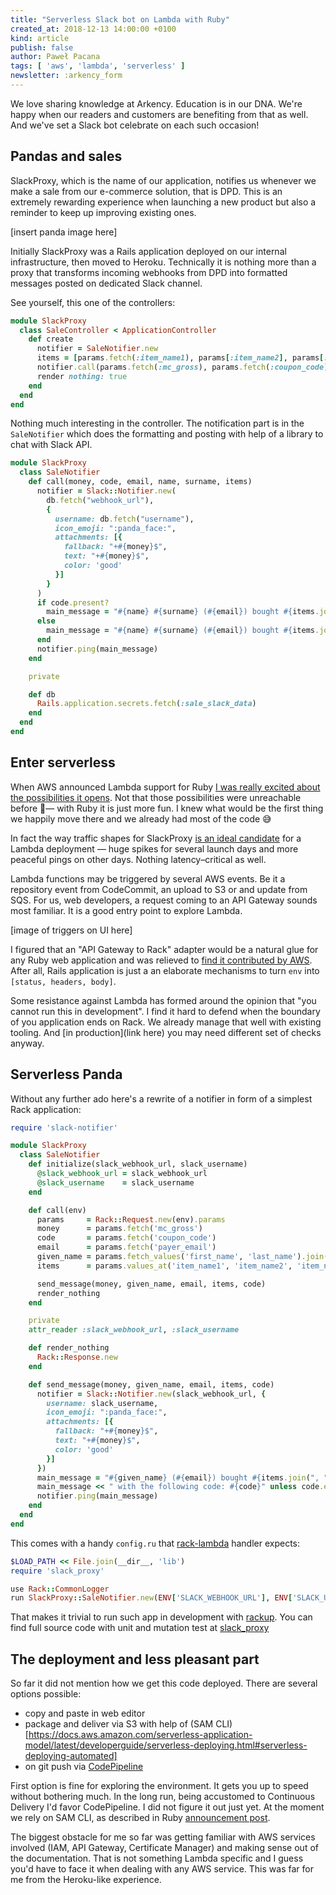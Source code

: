 ```yaml
---
title: "Serverless Slack bot on Lambda with Ruby"
created_at: 2018-12-13 14:00:00 +0100
kind: article
publish: false
author: Paweł Pacana
tags: [ 'aws', 'lambda', 'serverless' ]
newsletter: :arkency_form
---
```


We love sharing knowledge at Arkency. Education is in our DNA. We're happy when our readers and customers are benefiting from that as well. And we've set a Slack bot celebrate on each such occasion!

## Pandas and sales

SlackProxy, which is the name of our application, notifies us whenever we make a sale from our e-commerce solution, that is DPD. This is an extremely rewarding experience when launching a new product but also a reminder to keep up improving existing ones.

[insert panda image here]

Initially SlackProxy was a Rails application deployed on our internal infrastructure, then moved to Heroku. Technically it is nothing more than a proxy that transforms incoming webhooks from DPD into formatted messages posted on dedicated Slack channel.

See yourself, this one of the controllers:

```ruby
module SlackProxy
  class SaleController < ApplicationController
    def create
      notifier = SaleNotifier.new
      items = [params.fetch(:item_name1), params[:item_name2], params[:item_name3], params[:item_name4]].compact
      notifier.call(params.fetch(:mc_gross), params.fetch(:coupon_code), params.fetch(:payer_email), params.fetch(:first_name), params.fetch(:last_name), items)
      render nothing: true
    end
  end
end
```

Nothing much interesting in the controller. The notification part is in the `SaleNotifier` which does the formatting and posting with help of a library to chat with Slack API.

```ruby
module SlackProxy
  class SaleNotifier
    def call(money, code, email, name, surname, items)
      notifier = Slack::Notifier.new(
        db.fetch("webhook_url"),
        {
          username: db.fetch("username"),
          icon_emoji: ":panda_face:",
          attachments: [{
            fallback: "+#{money}$",
            text: "+#{money}$",
            color: 'good'
          }]
        }
      )
      if code.present?
        main_message = "#{name} #{surname} (#{email}) bought #{items.join(", ")} with the following code: #{code}"
      else
        main_message = "#{name} #{surname} (#{email}) bought #{items.join(", ")}"
      end
      notifier.ping(main_message)
    end

    private

    def db
      Rails.application.secrets.fetch(:sale_slack_data)
    end
  end
end
```


## Enter serverless

When AWS announced Lambda support for Ruby [I was really excited about the possibilities it opens](https://twitter.com/pawelpacana/status/1068525554708602882). Not that those possibilities were unreachable before — with Ruby it is just more fun. I knew what would be the first thing we happily move there and we already had most of the code 😅

In fact the way traffic shapes for SlackProxy [is an ideal candidate](https://servers.lol) for a Lambda deployment — huge spikes for several launch days and more peaceful pings on other days. Nothing latency–critical as well.

Lambda functions may be triggered by several AWS events. Be it a repository event from CodeCommit, an upload to S3 or and update from SQS. For us, web developers, a request coming to an API Gateway sounds most familiar. It is a good entry point to explore Lambda. 

[image of triggers on UI here]

I figured that an "API Gateway to Rack" adapter would be a natural glue for any Ruby web application and was relieved to [find it contributed by AWS](https://github.com/aws-samples/serverless-sinatra-sample/blob/master/lambda.rb). After all, Rails application is just a an elaborate mechanisms to turn `env` into `[status, headers, body]`.

Some resistance against Lambda has formed around the opinion that "you cannot run this in development". I find it hard to defend when the boundary of you application ends on Rack. We already manage that well with existing tooling. And [in production](link here) you may need different set of checks anyway.

## Serverless Panda

Without any further ado here's a rewrite of a notifier in form of a simplest Rack application:

```ruby
require 'slack-notifier'

module SlackProxy
  class SaleNotifier
    def initialize(slack_webhook_url, slack_username)
      @slack_webhook_url = slack_webhook_url
      @slack_username    = slack_username
    end

    def call(env)
      params     = Rack::Request.new(env).params
      money      = params.fetch('mc_gross')
      code       = params.fetch('coupon_code')
      email      = params.fetch('payer_email')
      given_name = params.fetch_values('first_name', 'last_name').join(' ')
      items      = params.values_at('item_name1', 'item_name2', 'item_name3', 'item_name4').compact

      send_message(money, given_name, email, items, code)
      render_nothing
    end

    private
    attr_reader :slack_webhook_url, :slack_username

    def render_nothing
      Rack::Response.new
    end

    def send_message(money, given_name, email, items, code)
      notifier = Slack::Notifier.new(slack_webhook_url, {
        username: slack_username,
        icon_emoji: ":panda_face:",
        attachments: [{
          fallback: "+#{money}$",
          text: "+#{money}$",
          color: 'good'
        }]
      })
      main_message = "#{given_name} (#{email}) bought #{items.join(", ")}"
      main_message << " with the following code: #{code}" unless code.empty?
      notifier.ping(main_message)
    end
  end
end
```

This comes with a handy `config.ru` that [rack-lambda](https://github.com/arkency/slack_proxy/blob/843442a7722e4aed40dcfec130011d8a2a81fb58/lambda.rb#L21) handler expects:

```ruby  
$LOAD_PATH << File.join(__dir__, 'lib')
require 'slack_proxy'

use Rack::CommonLogger
run SlackProxy::SaleNotifier.new(ENV['SLACK_WEBHOOK_URL'], ENV['SLACK_USERNAME'])
```

That makes it trivial to run such app in development with [rackup](https://github.com/arkency/slack_proxy/blob/843442a7722e4aed40dcfec130011d8a2a81fb58/Makefile#L9). You can find full source code with unit and mutation test at [slack_proxy](https://github.com/arkency/slack_proxy)

## The deployment and less pleasant part

So far it did not mention how we get this code deployed. There are several options possible:

* copy and paste in web editor
* package and deliver via S3 with help of (SAM CLI)[https://docs.aws.amazon.com/serverless-application-model/latest/developerguide/serverless-deploying.html#serverless-deploying-automated]
* on git push via [CodePipeline](https://docs.aws.amazon.com/lambda/latest/dg/build-pipeline.html)

First option is fine for exploring the environment. It gets you up to speed without bothering much. In the long run, being accustomed to Continuous Delivery I'd favor CodePipeline. I did not figure it out just yet. At the moment we rely on SAM CLI, as described in Ruby [announcement post](https://aws.amazon.com/blogs/compute/announcing-ruby-support-for-aws-lambda/).

The biggest obstacle for me so far was getting familiar with AWS services involved (IAM, API Gateway, Certificate Manager) and making sense out of the documentation. That is not something Lambda specific and I guess you'd have to face it when dealing with any AWS service. This was far for me from the Heroku-like experience.



